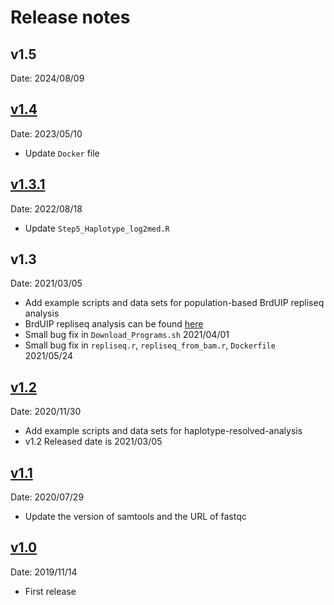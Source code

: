# Release notes

## v1.5

Date: 2024/08/09

## [v1.4](https://github.com/kuzobuta/scRepliseq-Pipeline/compare/v1.3.1...v1.4)

Date: 2023/05/10

* Update `Docker` file

## [v1.3.1](https://github.com/kuzobuta/scRepliseq-Pipeline/compare/v1.2...v1.3.1)

Date: 2022/08/18

* Update `Step5_Haplotype_log2med.R`

## v1.3

Date: 2021/03/05

* Add example scripts and data sets for population-based BrdUIP repliseq analysis
* BrdUIP repliseq analysis can be found [here](https://github.com/kuzobuta/scRepliseq-Pipeline/tree/master/scripts/BrdUIP-analysis) 
* Small bug fix in `Download_Programs.sh` 2021/04/01
* Small bug fix in `repliseq.r`, `repliseq_from_bam.r`, `Dockerfile`  2021/05/24


## [v1.2](https://github.com/kuzobuta/scRepliseq-Pipeline/compare/v1.1...v1.2)

Date: 2020/11/30

* Add example scripts and data sets for haplotype-resolved-analysis
* v1.2 Released date is 2021/03/05

## [v1.1](https://github.com/kuzobuta/scRepliseq-Pipeline/compare/v1.0...v1.1)

Date: 2020/07/29

* Update the version of samtools and the URL of fastqc

## [v1.0](https://github.com/kuzobuta/scRepliseq-Pipeline/tags/v1.0)

Date: 2019/11/14

* First release
